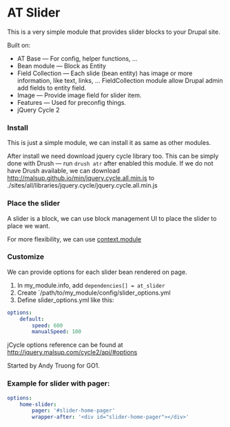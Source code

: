 AT Slider
===

This is a very simple module that provides slider blocks to your Drupal site.

Built on:

- AT Base — For config, helper functions, …
- Bean module — Block as Entity
- Field Collection — Each slide (bean entity) has image or more information, like
    text, links, … FieldCollection module allow Drupal admin add fields to entity
    field.
- Image — Provide image field for slider item.
- Features — Used for preconfig things.
- jQuery Cycle 2

### Install

This is just a simple module, we can install it as same as other modules.

After install we need download jquery cycle library too. This can be simply done
with Drush — run `drush atr` after enabled this module. If we do not have Drush
available, we can download http://malsup.github.io/min/jquery.cycle.all.min.js to
./sites/all/libraries/jquery.cycle/jquery.cycle.all.min.js

### Place the slider

A slider is a block, we can use block management UI to place the slider to place
we want.

For more flexibility, we can use [context.module](https://drupal.org/project/context)

### Customize

We can provide options for each slider bean rendered on page.

1. In my_module.info, add `dependencies[] = at_slider`
1. Create `/path/to/my_module/config/slider_options.yml
1. Define slider_options.yml like this:

```yaml
options:
    default:
        speed: 600
        manualSpeed: 100
```

jCycle options reference can be found at http://jquery.malsup.com/cycle2/api/#options

Started by Andy Truong for GO1.

### Example for slider with pager:

```yaml
options:
    home-slider:
        pager: '#slider-home-pager'
        wrapper-after: '<div id="slider-home-pager"></div>'
```
